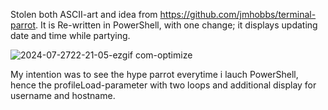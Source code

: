 Stolen both ASCII-art and idea from https://github.com/jmhobbs/terminal-parrot.
It is Re-written in PowerShell, with one change; it displays updating date and time while partying.

![2024-07-2722-21-05-ezgif com-optimize](https://github.com/user-attachments/assets/e8a7a51d-f1e3-49c9-a12b-80843dabb5ae)

My intention was to see the hype parrot everytime i lauch PowerShell, hence the profileLoad-parameter with two loops and additional display for username and hostname.
